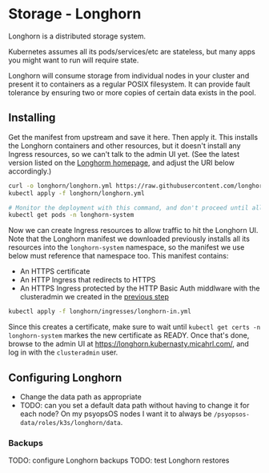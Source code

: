 # Storage - Longhorn

Longhorn is a distributed storage system.

Kubernetes assumes all its pods/services/etc are stateless,
but many apps you might want to run will require state.

Longhorn will consume storage from individual nodes in your cluster
and present it to containers as a regular POSIX filesystem.
It can provide fault tolerance by ensuring two or more copies of certain data exists in the pool.

## Installing

Get the manifest from upstream and save it here.
Then apply it.
This installs the Longhorn containers and other resources,
but it doesn't install any Ingress resources,
so we can't talk to the admin UI yet.
(See the latest version listed on the [Longhorm homepage](https://longhorn.io/),
and adjust the URI below accordingly.)

```sh
curl -o longhorn/longhorn.yml https://raw.githubusercontent.com/longhorn/longhorn/v1.3.2/deploy/longhorn.yaml
kubectl apply -f longhorn/longhorn.yml

# Monitor the deployment with this command, and don't proceed until all pods are READY
kubectl get pods -n longhorn-system
```

Now we can create Ingress resources to allow traffic to hit the Longhorn UI.
Note that the Longhorn manifest we downloaded previously installs all its resources into the `longhorn-system` namespace,
so the manifest we use below must reference that namespace too.
This manifest contains:

* An HTTPS certificate
* An HTTP Ingress that redirects to HTTPS
* An HTTPS Ingress protected by the HTTP Basic Auth middlware with the clusteradmin we created in the [previous step](./traefik-dashboard.md)

```sh
kubectl apply -f longhorn/ingresses/longhorn-in.yml
```

Since this creates a certificate, make sure to wait until `kubectl get certs -n longhorn-system` markes the new certificate as READY.
Once that's done, browse to the admin UI at <https://longhorn.kubernasty.micahrl.com/>,
and log in with the `clusteradmin` user.

## Configuring Longhorn

* Change the data path as appropriate
* TODO: can you set a default data path without having to change it for each node?
  On my psyopsOS nodes I want it to always be `/psyopsos-data/roles/k3s/longhorn/data`.

### Backups

TODO: configure Longhorn backups
TODO: test Longhorn restores
